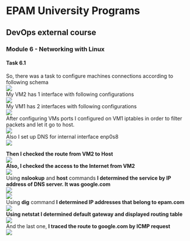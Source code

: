 # EPAM University Programs
## DevOps external course
### Module 6 - Networking with Linux
#### Task 6.1

So, there was a task to configure machines connections according to following schema <br>
![](https://github.com/Bogdan1707/DevOps_online_Kyiv_2020Q42021Q1/blob/main/m6/task6.1/images/1.png?raw=true)<br>
My VM2 has 1 interface with following configurations <br>
![](https://github.com/Bogdan1707/DevOps_online_Kyiv_2020Q42021Q1/blob/main/m6/task6.1/images/2.png?raw=true)<br>
My VM1 has 2 interfaces with following configurations <br>
![](https://github.com/Bogdan1707/DevOps_online_Kyiv_2020Q42021Q1/blob/main/m6/task6.1/images/3.png?raw=true)<br>
After configuring VMs ports I configured on VM1 iptables in order to filter packets and let it go to host. <br>
![](https://github.com/Bogdan1707/DevOps_online_Kyiv_2020Q42021Q1/blob/main/m6/task6.1/images/4.png?raw=true)<br>
Also I set up DNS for internal interface enp0s8 <br>
![](https://github.com/Bogdan1707/DevOps_online_Kyiv_2020Q42021Q1/blob/main/m6/task6.1/images/5.png?raw=true)<br>

**Then I checked the route from VM2 to Host** <br>
![](https://github.com/Bogdan1707/DevOps_online_Kyiv_2020Q42021Q1/blob/main/m6/task6.1/images/6.png?raw=true)<br>
**Also, I checked the access to the Internet from VM2** <br>
![](https://github.com/Bogdan1707/DevOps_online_Kyiv_2020Q42021Q1/blob/main/m6/task6.1/images/7.png?raw=true)<br>
Using **nslookup** and **host** commands **I determined the service by IP address of DNS server. It was google.com** <br>
![](https://github.com/Bogdan1707/DevOps_online_Kyiv_2020Q42021Q1/blob/main/m6/task6.1/images/8.png?raw=true)<br>
![](https://github.com/Bogdan1707/DevOps_online_Kyiv_2020Q42021Q1/blob/main/m6/task6.1/images/9.png?raw=true)<br>
Using **dig** command **I determined IP addresses that belong to epam.com** <br>
![](https://github.com/Bogdan1707/DevOps_online_Kyiv_2020Q42021Q1/blob/main/m6/task6.1/images/10.png?raw=true)<br>
**Using netstat I determined default gateway and displayed routing table** <br>
![](https://github.com/Bogdan1707/DevOps_online_Kyiv_2020Q42021Q1/blob/main/m6/task6.1/images/11.png?raw=true)<br>
And the last one, **I traced the route to google.com by ICMP request** <br>
![](https://github.com/Bogdan1707/DevOps_online_Kyiv_2020Q42021Q1/blob/main/m6/task6.1/images/12.png?raw=true)<br>

